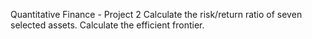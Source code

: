 Quantitative Finance - Project 2
Calculate the risk/return ratio of seven selected assets. Calculate the efficient frontier.
